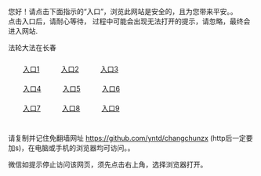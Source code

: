 您好！请点击下面指示的“入口”，浏览此网站是安全的，且为您带来平安。。 <br/>
点击入口后，请耐心等待， 过程中可能会出现无法打开的提示，请忽略，最终会进入网站. </br>

法轮大法在长春<br/>
<div style="padding:10px"><a style="margin:20px" target="_blank" href="https://d1vgxcyspb1qwp.cloudfront.net/2Qpsp?piasw" id="ccLink1" rel="nofollow">入口1</a> <a target="_blank" style="margin:20px" href="https://db1frh6wac3vk.cloudfront.net/2Qpsp?rhyylnmx" id="ccLink2" rel="nofollow">入口2</a> <a style="margin:20px" target="_blank" href="https://d7r1r8ub349c3.cloudfront.net/2Qpsp?kmosvpvg" id="ccLink3" rel="nofollow">入口3</a></div>

<div style="padding:10px" ><a style="margin:20px" target="_blank" href="https://d1vgxcyspb1qwp.cloudfront.net/2Qpsp?piasw" id="ccLink4" rel="nofollow">入口4</a> <a style="margin:20px" href="https://db1frh6wac3vk.cloudfront.net/2Qpsp?rhyylnmx" target="_blank" id="ccLink5" rel="nofollow">入口5</a> <a style="margin:20px" href="https://d7r1r8ub349c3.cloudfront.net/2Qpsp?kmosvpvg" target="_blank" id="ccLink6" rel="nofollow">入口6</a></div>

<div style="padding:10px"><a style="margin:20px" target="_blank" href="https://d1vgxcyspb1qwp.cloudfront.net/2Qpsp?piasw" id="ccLink7" rel="nofollow">入口7</a> <a style="margin:20px" href="https://db1frh6wac3vk.cloudfront.net/2Qpsp?rhyylnmx" target="_blank" id="ccLink8" rel="nofollow">入口8</a> <a style="margin:20px" target="_blank" href="https://d7r1r8ub349c3.cloudfront.net/2Qpsp?kmosvpvg" id="ccLink9" rel="nofollow">入口9</a></div>

<br/>



请复制并记住免翻墙网址 https://github.com/yntd/changchunzx (http后一定要加s)，在电脑或手机的浏览器均可访问。。<br/>

微信如提示停止访问该网页，须先点击右上角，选择浏览器打开。
